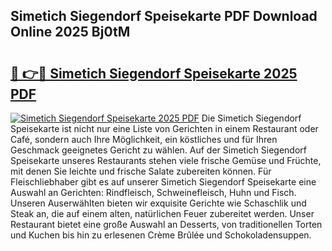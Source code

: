 ## Simetich Siegendorf Speisekarte PDF Download Online 2025 Bj0tM

# <h2><a href="http://gccki9f.nevu.top/?p=Simetich+Siegendorf+Speisekarte">🔗 👉🔴 Simetich Siegendorf Speisekarte 2025 PDF</a></h2>

[![Simetich Siegendorf Speisekarte 2025 PDF](https://i.imgur.com/dBaPXMq.png)](http://gccki9f.nevu.top/?p=Simetich+Siegendorf+Speisekarte)
Die Simetich Siegendorf Speisekarte ist nicht nur eine Liste von Gerichten in einem Restaurant oder Café, sondern auch Ihre Möglichkeit, ein köstliches und für Ihren Geschmack geeignetes Gericht zu wählen. Auf der Simetich Siegendorf Speisekarte unseres Restaurants stehen viele frische Gemüse und Früchte, mit denen Sie leichte und frische Salate zubereiten können. Für Fleischliebhaber gibt es auf unserer Simetich Siegendorf Speisekarte eine Auswahl an Gerichten: Rindfleisch, Schweinefleisch, Huhn und Fisch. Unseren Auserwählten bieten wir exquisite Gerichte wie Schaschlik und Steak an, die auf einem alten, natürlichen Feuer zubereitet werden. Unser Restaurant bietet eine große Auswahl an Desserts, von traditionellen Torten und Kuchen bis hin zu erlesenen Crème Brûlée und Schokoladensuppen.
